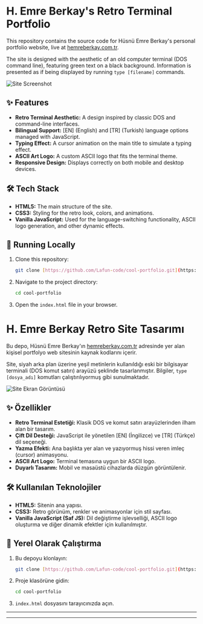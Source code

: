 # H. Emre Berkay's Retro Terminal Portfolio

This repository contains the source code for Hüsnü Emre Berkay's personal portfolio website, live at [hemreberkay.com.tr](https://hemreberkay.com.tr/).

The site is designed with the aesthetic of an old computer terminal (DOS command line), featuring green text on a black background. Information is presented as if being displayed by running `type [filename]` commands.

![Site Screenshot](https://i.imgur.com/56VcNhD.png) 

## ✨ Features

* **Retro Terminal Aesthetic:** A design inspired by classic DOS and command-line interfaces.
* **Bilingual Support:** [EN] (English) and [TR] (Turkish) language options managed with JavaScript.
* **Typing Effect:** A cursor animation on the main title to simulate a typing effect.
* **ASCII Art Logo:** A custom ASCII logo that fits the terminal theme.
* **Responsive Design:** Displays correctly on both mobile and desktop devices.

## 🛠️ Tech Stack

* **HTML5:** The main structure of the site.
* **CSS3:** Styling for the retro look, colors, and animations.
* **Vanilla JavaScript:** Used for the language-switching functionality, ASCII logo generation, and other dynamic effects.

## 🚀 Running Locally

1.  Clone this repository:
    ```bash
    git clone [https://github.com/Lafun-code/cool-portfolio.git](https://github.com/Lafun-code/cool-portfolio.git)
    ```
2.  Navigate to the project directory:
    ```bash
    cd cool-portfolio
    ```
3.  Open the `index.html` file in your browser.



# H. Emre Berkay Retro Site Tasarımı

Bu depo, Hüsnü Emre Berkay'ın [hemreberkay.com.tr](https://hemreberkay.com.tr/) adresinde yer alan kişisel portfolyo web sitesinin kaynak kodlarını içerir.

Site, siyah arka plan üzerine yeşil metinlerin kullanıldığı eski bir bilgisayar terminali (DOS komut satırı) arayüzü şeklinde tasarlanmıştır. Bilgiler, `type [dosya_adı]` komutları çalıştırılıyormuş gibi sunulmaktadır.

![Site Ekran Görüntüsü](https://i.imgur.com/fQB2kzB.png) 

## ✨ Özellikler

* **Retro Terminal Estetiği:** Klasik DOS ve komut satırı arayüzlerinden ilham alan bir tasarım.
* **Çift Dil Desteği:** JavaScript ile yönetilen [EN] (İngilizce) ve [TR] (Türkçe) dil seçeneği.
* **Yazma Efekti:** Ana başlıkta yer alan ve yazıyormuş hissi veren imleç (cursor) animasyonu.
* **ASCII Art Logo:** Terminal temasına uygun bir ASCII logo.
* **Duyarlı Tasarım:** Mobil ve masaüstü cihazlarda düzgün görüntülenir.

## 🛠️ Kullanılan Teknolojiler

* **HTML5:** Sitenin ana yapısı.
* **CSS3:** Retro görünüm, renkler ve animasyonlar için stil sayfası.
* **Vanilla JavaScript (Saf JS):** Dil değiştirme işlevselliği, ASCII logo oluşturma ve diğer dinamik efektler için kullanılmıştır.

## 🚀 Yerel Olarak Çalıştırma

1.  Bu depoyu klonlayın:
    ```bash
    git clone [https://github.com/Lafun-code/cool-portfolio.git](https://github.com/Lafun-code/cool-portfolio.git)
    ```
2.  Proje klasörüne gidin:
    ```bash
    cd cool-portfolio
    ```
3.  `index.html` dosyasını tarayıcınızda açın.

---
---
